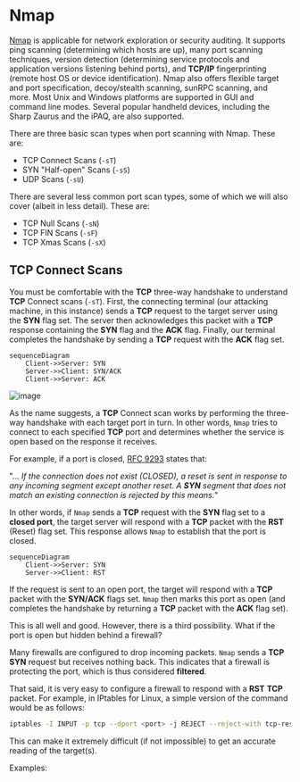 # Nmap

[Nmap](https://www.kali.org/tools/nmap/) is applicable for network exploration or security auditing. It supports ping scanning (determining which hosts are up), many port scanning techniques, version detection (determining service protocols and application versions listening behind ports), and **TCP/IP** fingerprinting (remote host OS or device identification). Nmap also offers flexible target and port specification, decoy/stealth scanning, sunRPC scanning, and more. Most Unix and Windows platforms are supported in GUI and command line modes. Several popular handheld devices, including the Sharp Zaurus and the iPAQ, are also supported.

There are three basic scan types when port scanning with Nmap. These are:

- TCP Connect Scans (```-sT```)
- SYN "Half-open" Scans (```-sS```)
- UDP Scans (```-sU```)

There are several less common port scan types, some of which we will also cover (albeit in less detail). These are:

- TCP Null Scans (```-sN```)
- TCP FIN Scans (```-sF```)
- TCP Xmas Scans (```-sX```)

## TCP Connect Scans

You must be comfortable with the **TCP** three-way handshake to understand **TCP** Connect scans (```-sT```). First, the connecting terminal (our attacking machine, in this instance) sends a **TCP** request to the target server using the **SYN** flag set. The server then acknowledges this packet with a **TCP** response containing the **SYN** flag and the **ACK** flag. Finally, our terminal completes the handshake by sending a **TCP** request with the **ACK** flag set.

```mermaid
sequenceDiagram
    Client->>Server: SYN
    Server->>Client: SYN/ACK
    Client->>Server: ACK
```

![image](https://github.com/user-attachments/assets/0a9cf688-1cd9-40be-a221-99c25e480b55)

As the name suggests, a **TCP** Connect scan works by performing the three-way handshake with each target port in turn. In other words, ```Nmap``` tries to connect to each specified **TCP** port and determines whether the service is open based on the response it receives.

For example, if a port is closed, [RFC 9293](https://datatracker.ietf.org/doc/html/rfc9293) states that: 

"... _If the connection does not exist (CLOSED), a reset is sent in response to any incoming segment except another reset. A **SYN** segment that does not match an existing connection is rejected by this means._"

In other words, if ```Nmap``` sends a **TCP** request with the **SYN** flag set to a **closed port**, the target server will respond with a **TCP** packet with the **RST** (Reset) flag set. This response allows ```Nmap``` to establish that the port is closed.

```mermaid
sequenceDiagram
    Client->>Server: SYN
    Server->>Client: RST
```

If the request is sent to an open port, the target will respond with a **TCP** packet with the **SYN/ACK** flags set. ```Nmap``` then marks this port as open (and completes the handshake by returning a **TCP** packet with the **ACK** flag set).

This is all well and good. However, there is a third possibility. What if the port is open but hidden behind a firewall?

Many firewalls are configured to drop incoming packets. ```Nmap``` sends a **TCP** **SYN** request but receives nothing back. This indicates that a firewall is protecting the port, which is thus considered **filtered**.

That said, it is very easy to configure a firewall to respond with a **RST** **TCP** packet. For example, in IPtables for Linux, a simple version of the command would be as follows:

```bash
iptables -I INPUT -p tcp --dport <port> -j REJECT --reject-with tcp-reset
```

This can make it extremely difficult (if not impossible) to get an accurate reading of the target(s).

Examples:
